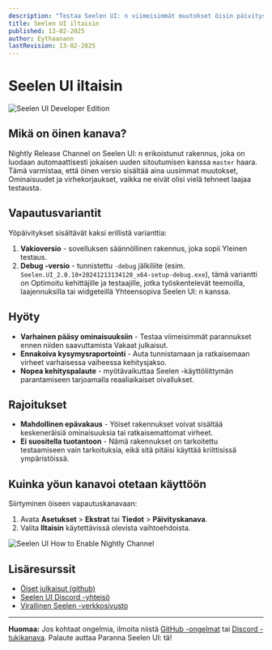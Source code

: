 ```yaml
---
description: "Testaa Seelen UI: n viimeisimmät muutokset öisin päivityskanavalla!"
title: Seelen UI iltaisin
published: 13-02-2025
author: Eythaanann
lastRevision: 13-02-2025
---
```


# Seelen UI iltaisin

![Seelen UI Developer Edition](https://github.com/user-attachments/assets/76634b49-7b09-4ef2-9643-e93542309f5d)

## Mikä on öinen kanava?

Nightly Release Channel on Seelen UI: n erikoistunut rakennus, joka on luodaan
automaattisesti jokaisen uuden sitoutumisen kanssa `master` haara. Tämä
varmistaa, että öinen versio sisältää aina uusimmat muutokset, Ominaisuudet ja
virhekorjaukset, vaikka ne eivät olisi vielä tehneet laajaa testausta.

## Vapautusvariantit

Yöpäivitykset sisältävät kaksi erillistä varianttia:

1. **Vakioversio** - sovelluksen säännöllinen rakennus, joka sopii Yleinen
   testaus.
2. **Debug -versio** - tunnistettu `-debug` jälkiliite (esim.
   `Seelen.UI_2.0.10+20241213134120_x64-setup-debug.exe`), tämä variantti on
   Optimoitu kehittäjille ja testaajille, jotka työskentelevät teemoilla,
   laajennuksilla tai widgeteillä Yhteensopiva Seelen UI: n kanssa.

## Hyöty

- **Varhainen pääsy ominaisuuksiin** - Testaa viimeisimmät parannukset ennen
  niiden saavuttamista Vakaat julkaisut.
- **Ennakoiva kysymysraportointi** - Auta tunnistamaan ja ratkaisemaan virheet
  varhaisessa vaiheessa kehitysjakso.
- **Nopea kehityspalaute** - myötävaikuttaa Seelen -käyttöliittymän
  parantamiseen tarjoamalla reaaliaikaiset oivallukset.

## Rajoitukset

- **Mahdollinen epävakaus** - Yöiset rakennukset voivat sisältää keskeneräisiä
  ominaisuuksia tai ratkaisemattomat virheet.
- **Ei suositella tuotantoon** - Nämä rakennukset on tarkoitettu testaamiseen
  vain tarkoituksia, eikä sitä pitäisi käyttää kriittisissä ympäristöissä.

## Kuinka yöun kanavoi otetaan käyttöön

Siirtyminen öiseen vapautuskanavaan:

1. Avata **Asetukset** > **Ekstrat** tai **Tiedot** > **Päivityskanava**.
2. Valita **Iltaisin** käytettävissä olevista vaihtoehdoista.

![Seelen UI How to Enable Nightly Channel](https://github.com/user-attachments/assets/ae88aeac-98cc-4424-a9e7-fb59740b694e)

## Lisäresurssit

- [Öiset julkaisut (github)](https://github.com/eythaann/Seelen-UI/releases/tag/nightly)
- [Seelen UI Discord -yhteisö](https://discord.gg/ABfASx5ZAJ)
- [Virallinen Seelen -verkkosivusto](https://seelen.io)

---

**Huomaa:** Jos kohtaat ongelmia, ilmoita niistä
[GitHub -ongelmat](https://github.com/eythaann/Seelen-UI/issues) tai
[Discord -tukikanava](https://discord.gg/ABfASx5ZAJ). Palaute auttaa Paranna
Seelen UI: tä!
